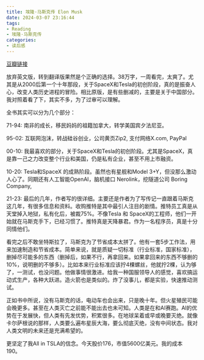 ```yaml
---
title: 埃隆·马斯克传 Elon Musk
date: 2024-03-07 23:16:44
tags:
- Reading
- 埃隆·马斯克传
categories:
- 读后感
---
```


[豆瓣链接](https://book.douban.com/subject/36518892/)

放弃英文版，转到翻译版果然是个正确的选择。38万字，一周看完，太爽了。尤其是从2000后第一个十年那段，关于SpaceX和Tesla的初创阶段，真的是振奋人心，改变人类历史进程的冒险。相比原版，是有些删减的，主要是关于中国部分。我对照着看了下，其实不多，为了过审可以理解。

全书其实可以分为几个部分：

71-94: 南非的成长，移民妈妈的祖籍加拿大，转学美国宾夕法尼亚。

95-02: 互联网泡沫，转战硅谷创业，公司黄页Zip2, 支付网络X.com, PayPal

00-10: 我最喜欢的部分，关于SpaceX和Tesla的初创阶段。尤其是SpaceX，真是靠一己之力改变整个行业和美国，仍是私有企业，甚至不用上市融资。

10-20: Tesla和SpaceX 的成熟阶段。虽然也有星舰和Model 3+Y，但没那么激动人心了。同期还有人工智能OpenAI，脑机接口 Nerolink，挖隧道公司 Boring Company,

21-23: 最后的几年，作者写的很详细。主要还是作者为了写传记一直跟着马斯克这几年，有很多信息和资料。收购推特是其中最引人注目的剧情。推特员工真是从天堂掉入地狱，私有化后，被裁75%。不像Tesla 和 SpaceX的工程师，他们一开始就在马斯克手下，已经习惯了。推特真是天降暴君。作为一名程序员，真是十分同情他们。

看完之后不敢坐特斯拉了，马斯克为了节省成本太拼了。他有一套5步工作法，用来加速制造和节省成本。简单来说，就是质疑一切标准（行业标准，国家标准），删掉尽可能多的东西（删掉后，如果不行，再拿回来。如果拿回来的东西不够删的10%，说明删的不够多）。比如本来行业标准应该拧4棵螺丝，他就拧2棵，认为够了，一测试，也没问题。他做事情很激进。给我一种国服领导人的感觉，喜欢搞运动式生产，各种大跃进。造火箭也是类似的。炸了没事儿，都是实验，快速推动测试。

正如书中所说，没有马斯克的话，电动车也会出来，只是晚十年。但火星殖民可能会晚更多。甚至在人类灭亡之前能不能出去也未可知。人类是在和AI赛跑。AI的优势在于发展快，但人类有先发优势，积累很多。在地球呆着或早或晚要灭绝。就像卡尔萨根说的那样，人类要么遍布星辰大海，要么彻底灭绝，没有中间状态。我对人类文明的未来还是充满希望的。

更坚定了我All in TSLA的信念。今天股价176，市值5600亿美元。我的成本 190。